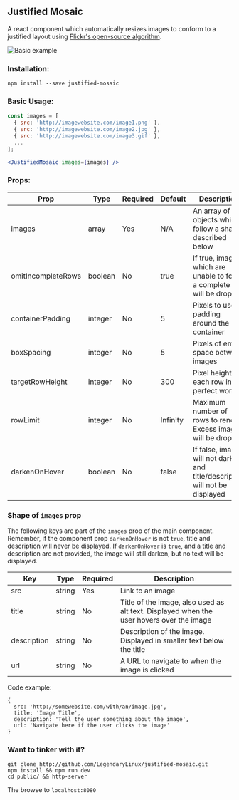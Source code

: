 Justified Mosaic
---
A react component which automatically resizes images to conform to a justified layout using
[Flickr's open-source algorithm](https://github.com/flickr/justified-layout).

![Basic example](https://i.imgur.com/6ru2wXW.png)

### Installation:  
```
npm install --save justified-mosaic
```

### Basic Usage:
```jsx harmony
const images = [
  { src: 'http://imagewebsite.com/image1.png' },
  { src: 'http://imagewebsite.com/image2.jpg' },
  { src: 'http://imagewebsite.com/image3.gif' },
  ...
];

<JustifiedMosaic images={images} />
```

### Props:
| Prop | Type | Required | Default | Description |
| ---- | ---- | -------- | ------- | ----------- |
| images | array | Yes | N/A | An array of objects which follow a shape described below |
| omitIncompleteRows | boolean | No | true | If true, images which are unable to form a complete row will be dropped |
| containerPadding | integer | No | 5 | Pixels to use as padding around the container
| boxSpacing | integer | No | 5 | Pixels of empty space between images |
| targetRowHeight | integer | No | 300 | Pixel height of each row in a perfect world |
| rowLimit | integer | No | Infinity | Maximum number of rows to render. Excess images will be dropped
| darkenOnHover | boolean | No | false | If false, image will not darken and title/description will not be displayed |

### Shape of `images` prop

The following keys are part of the `images` prop of the main component. Remember, if the component
prop `darkenOnHover` is not `true`, title and description will never be displayed. If `darkenOnHover`
is `true`, and a title and description are not provided, the image will still darken, but no text
will be displayed.

| Key | Type | Required | Description |
| --- | ---- | -------- | ----------- |
| src | string | Yes | Link to an image |
| title | string | No | Title of the image, also used as alt text. Displayed when the user hovers over the image |
| description | string | No | Description of the image. Displayed in smaller text below the title |
| url | string | No | A URL to navigate to when the image is clicked |

Code example:
```ecmascript 6
{
  src: 'http://somewebsite.com/with/an/image.jpg',
  title: 'Image Title',
  description: 'Tell the user something about the image',
  url: 'Navigate here if the user clicks the image'
}
```

### Want to tinker with it?
```
git clone http://github.com/LegendaryLinux/justified-mosaic.git
npm install && npm run dev
cd public/ && http-server
```
The browse to `localhost:8080`